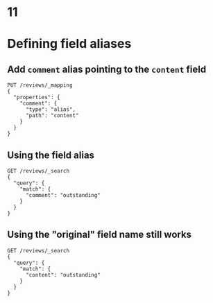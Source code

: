 # 11

# Defining field aliases

## Add `comment` alias pointing to the `content` field

```
PUT /reviews/_mapping
{
  "properties": {
    "comment": {
      "type": "alias",
      "path": "content"
    }
  }
}
```

## Using the field alias

```
GET /reviews/_search
{
  "query": {
    "match": {
      "comment": "outstanding"
    }
  }
}
```

## Using the "original" field name still works

```
GET /reviews/_search
{
  "query": {
    "match": {
      "content": "outstanding"
    }
  }
}
```
